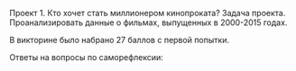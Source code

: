 Проект 1. Кто хочет стать миллионером кинопроката?
Задача проекта. Проанализировать данные о фильмах, выпущенных в 2000-2015 годах.

В викторине было набрано 27 баллов с первой попытки.

Ответы на вопросы по саморефлексии:

